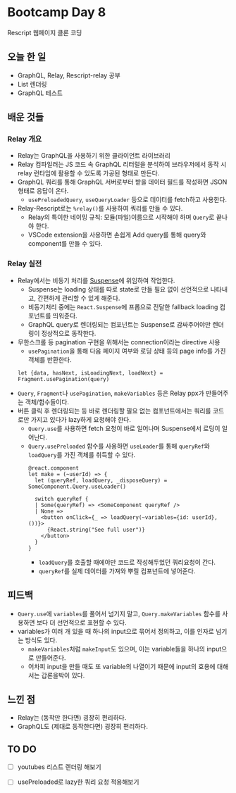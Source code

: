 # Bootcamp Day 8

Rescript 웹페이지 클론 코딩 

## 오늘 한 일
- GraphQL, Relay, Rescript-relay 공부
- List 렌더링
- GraphQL 테스트

## 배운 것들

### Relay 개요
- Relay는 GraphQL을 사용하기 위한 클라이언트 라이브러리
- Relay 컴파일러는 JS 코드 속 GraphQL 리터럴을 분석하여 브라우저에서 동작 시 relay 런타임에 활용할 수 있도록 가공된 형태로 만든다.
- GraphQL 쿼리를 통해 GraphQL 서버로부터 받을 데이터 필드를 작성하면 JSON 형태로 응답이 온다. 
  - `usePreloadedQuery`, `useQueryLoader` 등으로 데이터를 fetch하고 사용한다. 
- Relay-Rescript로는 `%relay()`를 사용하여 쿼리를 만들 수 있다.
  - Relay의 특이한 네이밍 규칙: 모듈(파일)이름으로 시작해야 하며 `Query`로 끝나야 한다.
  - VSCode extension을 사용하면 손쉽게 Add query를 통해 query와 component를 만들 수 있다.

### Relay 실전
- Relay에서는 비동기 처리를 [Suspense](https://relay.dev/docs/guided-tour/rendering/loading-states/)에 위임하여 작업한다.
  - Suspense는 loading 상태를 따로 state로 만들 필요 없이 선언적으로 나타내고, 간편하게 관리할 수 있게 해준다.
  - 비동기처리 중에는 `React.Suspense`에 프롭으로 전달한 fallback loading 컴포넌트를 띄워준다.
  - GraphQL query로 렌더링되는 컴포넌트는 Suspense로 감싸주어야만 렌더링이 정상적으로 동작한다.
- 무한스크롤 등 pagination 구현을 위해서는 connection이라는 directive 사용
  - `usePagination`을 통해 다음 페이지 여부와 로딩 상태 등의 page info를 가진 객체를 반환한다.
  ```res
  let {data, hasNext, isLoadingNext, loadNext} = Fragment.usePagination(query)
  ```
- `Query`, `Fragment`나 `usePagination`, `makeVariables` 등은 Relay ppx가 만들어주는 객체/함수들이다.
- 버튼 클릭 후 렌더링되는 등 바로 렌더링할 필요 없는 컴포넌트에서는 쿼리를 코드로만 가지고 있다가 lazy하게 요청해야 한다.
  - `Query.use`를 사용하면 fetch 요청이 바로 일어나며 Suspense에서 로딩이 일어난다.
  - `Query.usePreloaded` 함수를 사용하면 `useLoader`를 통해 `queryRef`와 `loadQuery`를 가진 객체를 취득할 수 있다.
    ```res
    @react.component
    let make = (~userId) => {
      let (queryRef, loadQuery, _disposeQuery) = SomeComponent.Query.useLoader()

      switch queryRef {
      | Some(queryRef) => <SomeComponent queryRef />
      | None =>
        <button onClick={_ => loadQuery(~variables={id: userId}, ())}>
          {React.string("See full user")}
        </button>
      }
    }    
    ``` 
    - `loadQuery`를 호출할 때에야만 코드로 작성해두었던 쿼리요청이 간다.
    - `queryRef`를 실제 데이터를 가져와 뿌릴 컴포넌트에 넣어준다. 

## 피드백
- `Query.use`에  `variables`를 풀어서 넘기지 말고, `Query.makeVariables` 함수를 사용하면 보다 더 선언적으로 표현할 수 있다.
- variables가 여러 개 있을 때 하나의 input으로 묶어서 정의하고, 이를 인자로 넘기는 방식도 있다.
  - `makeVariables`처럼 `makeInput`도 있으며, 이는 variable들을 하나의 input으로 만들어준다.
  - 어차피 input을 만들 때도 또 variable의 나열이기 때문에 input의 효용에 대해서는 갑론을박이 있다.

## 느낀 점
- Relay는 (동작만 한다면) 굉장히 편리하다.
- GraphQL도 (제대로 동작한다면) 굉장히 편리하다.

## TO DO
- [ ] youtubes 리스트 렌더링 해보기
- [ ] usePreloaded로 lazy한 쿼리 요청 적용해보기

